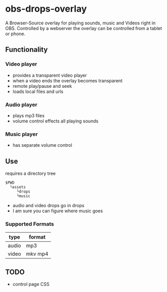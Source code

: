 # obs-drops-overlay

A Browser-Source overlay for playing sounds, music and Videos right in OBS. 
Controlled by a webserver the overlay can be controlled from a tablet or phone.

## Functionality

### Video player
* provides a transparent video player
* when a video ends the overlay becomes transparent
* remote play/pause and seek
* loads local files and urls

### Audio player
* plays mp3 files
* volume control effects all playing sounds

### Music player
* has separate volume control

## Use

requires a directory tree

```shell
$PWD
  └assets
     └drops
     └music
``` 

* audio and video drops go in drops
* I am sure you can figure where music goes

### Supported Formats

| type  | format  |
|-------|---------|
| audio | mp3     |
| video | mkv mp4 |

## TODO

* control page CSS
